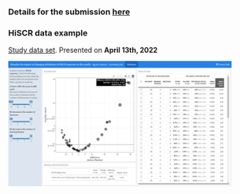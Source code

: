 ### Details for the submission [here](https://github.com/agstn/WW/tree/main/2022-04-13)

### HiSCR data example
[Study data set](https://github.com/VIS-SIG/Wonderful-Wednesdays/tree/master/data/2022/2022-04-13). Presented on **April 13th, 2022** 

<img src="https://raw.githubusercontent.com/agstn/WW/main/2022-04-13/HiSCR_fig.png" width="90%" height="90%">
